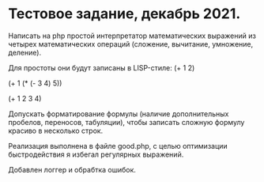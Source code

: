 # Тестовое задание, декабрь 2021.

Написать на php простой интерпретатор математических выражений из четырех математических операций (сложение, вычитание, умножение, деление).

Для простоты они будут записаны в LISP-стиле:
(+ 1 2)

(+ 1 (* (- 3 4) 5))

(+ 1 2 3 4)

Допускать форматирование формулы (наличие дополнительных пробелов, переносов, табуляции), чтобы записать сложную формулу красиво в несколько строк.
 
Реализация выполнена в файле good.php, с целью оптимизации быстродействия я избегал регулярных выражений. 

Добавлен логгер и обрабтка ошибок.
